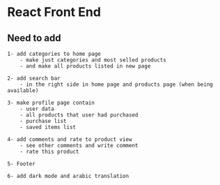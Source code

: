 # React Front End

## Need to add

    1- add categories to home page 
        - make just categories and most selled products
        - and make all products listed in new page
    
    2- add search bar
        - in the right side in home page and products page (when being available)
    
    3- make profile page contain
        - user data
        - all products that user had purchased
        - purchase list
        - saved items list
    
    4- add comments and rate to product view
        - see other comments and write comment
        - rate this product
    
    5- Footer

    6- add dark mode and arabic translation